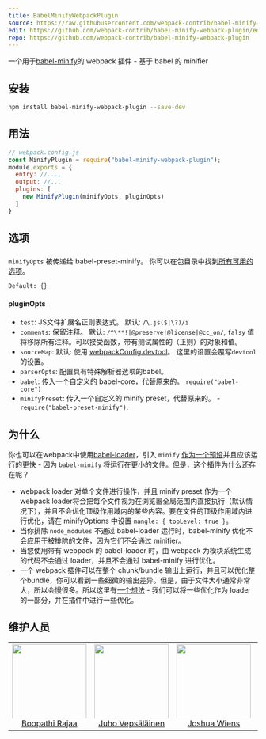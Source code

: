 ```yaml
---
title: BabelMinifyWebpackPlugin
source: https://raw.githubusercontent.com/webpack-contrib/babel-minify-webpack-plugin/master/README.md
edit: https://github.com/webpack-contrib/babel-minify-webpack-plugin/edit/master/README.md
repo: https://github.com/webpack-contrib/babel-minify-webpack-plugin
---
```

一个用于<a href="https://github.com/babel/minify">babel-minify</a>的 webpack 插件 - 基于 babel 的 minifier

## 安装

```bash
npm install babel-minify-webpack-plugin --save-dev
```

## 用法

```js
// webpack.config.js
const MinifyPlugin = require("babel-minify-webpack-plugin");
module.exports = {
  entry: //...,
  output: //...,
  plugins: [
    new MinifyPlugin(minifyOpts, pluginOpts)
  ]
}
```

## 选项

###

`minifyOpts` 被传递给 babel-preset-minify。 你可以在包目录中找到[所有可用的选项](https://github.com/babel/minify/tree/master/packages/babel-preset-minify#options)。

`Default: {}`

#### pluginOpts

+ `test`: JS文件扩展名正则表达式。 默认: `/\.js($|\?)/i`
+ `comments`: 保留注释。 默认: `/^\**!|@preserve|@license|@cc_on/`, `falsy` 值将移除所有注释。可以接受函数，带有测试属性的（正则）的对象和值。
+ `sourceMap`: 默认: 使用 [webpackConfig.devtool](https://webpack.js.org/configuration/devtool/)。 这里的设置会覆写`devtool`的设置。
+ `parserOpts`: 配置具有特殊解析器选项的babel。
+ `babel`: 传入一个自定义的 babel-core，代替原来的。 `require("babel-core")`
+ `minifyPreset`: 传入一个自定义的 minify preset，代替原来的。 - `require("babel-preset-minify")`.

## 为什么

你也可以在webpack中使用[babel-loader](https://github.com/babel/babel-loader)，引入 `minify` [作为一个预设](https://github.com/babel/minify#babel-preset)并且应该运行的更快 - 因为 `babel-minify` 将运行在更小的文件。但是，这个插件为什么还存在呢？

+ webpack loader 对单个文件进行操作，并且 minify preset 作为一个 webpack loader将会把每个文件视为在浏览器全局范围内直接执行（默认情况下），并且不会优化顶级作用域内的某些内容。要在文件的顶级作用域内进行优化，请在 minifyOptions 中设置 `mangle: { topLevel: true }`。
+ 当你排除 `node_modules` 不通过 babel-loader 运行时，babel-minify 优化不会应用于被排除的文件，因为它们不会通过 minifier。
+ 当您使用带有 webpack 的 babel-loader 时，由 webpack 为模块系统生成的代码不会通过 loader，并且不会通过 babel-minify 进行优化。
+ 一个 webpack 插件可以在整个 chunk/bundle 输出上运行，并且可以优化整个bundle，你可以看到一些细微的输出差异。但是，由于文件大小通常非常大，所以会慢很多。所以这里有[一个想法](https://github.com/webpack-contrib/babel-minify-webpack-plugin/issues/8) - 我们可以将一些优化作为 loader 的一部分，并在插件中进行一些优化。

## 维护人员

<table>
  <tbody>
    <tr>
      <td align="center">
        <img width="150" height="150"
        src="https://avatars2.githubusercontent.com/u/294474?v=3&s=150">
        </br>
        <a href="https://github.com/boopathi">Boopathi Rajaa</a>
      </td>
      <td align="center">
        <img width="150" height="150"
        src="https://avatars3.githubusercontent.com/u/166921?v=3&s=150">
        </br>
        <a href="https://github.com/bebraw">Juho Vepsäläinen</a>
      </td>
      <td align="center">
        <img width="150" height="150"
        src="https://avatars2.githubusercontent.com/u/8420490?v=3&s=150">
        </br>
        <a href="https://github.com/d3viant0ne">Joshua Wiens</a>
      </td>
      <td align="center">
        <img width="150" height="150"
        src="https://avatars3.githubusercontent.com/u/533616?v=3&s=150">
        </br>
        <a href="https://github.com/SpaceK33z">Kees Kluskens</a>
      </td>
      <td align="center">
        <img width="150" height="150"
        src="https://avatars3.githubusercontent.com/u/3408176?v=3&s=150">
        </br>
        <a href="https://github.com/TheLarkInn">Sean Larkin</a>
      </td>
    </tr>
  <tbody>
</table>

[npm]: https://img.shields.io/npm/v/babel-minify-webpack-plugin.svg
[npm-url]: https://npmjs.com/package/babel-minify-webpack-plugin

[deps]: https://david-dm.org/webpack-contrib/babel-minify-webpack-plugin.svg
[deps-url]: https://david-dm.org/webpack-contrib/babel-minify-webpack-plugin

[chat]: https://img.shields.io/badge/gitter-webpack%2Fwebpack-brightgreen.svg
[chat-url]: https://gitter.im/webpack/webpack

[test]: https://travis-ci.org/webpack-contrib/babel-minify-webpack-plugin.svg?branch=master
[test-url]: https://travis-ci.org/webpack-contrib/babel-minify-webpack-plugin

[cover]: https://codecov.io/gh/webpack-contrib/babel-minify-webpack-plugin/branch/master/graph/badge.svg
[cover-url]: https://codecov.io/gh/webpack-contrib/babel-minify-webpack-plugin

[quality]: https://www.bithound.io/github/webpack-contrib/babel-minify-webpack-plugin/badges/score.svg
[quality-url]: https://www.bithound.io/github/webpack-contrib/babel-minify-webpack-plugin
